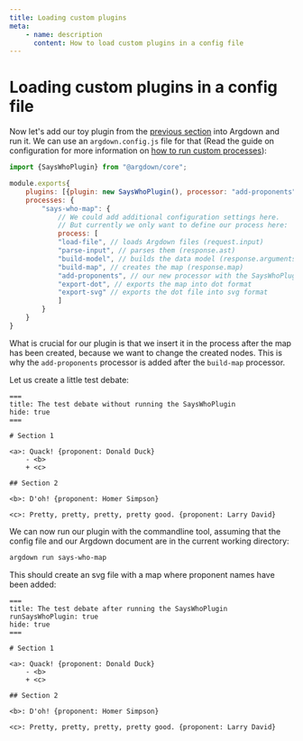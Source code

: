 ```yaml
---
title: Loading custom plugins
meta:
    - name: description
      content: How to load custom plugins in a config file
---
```


# Loading custom plugins in a config file

Now let's add our toy plugin from the [previous section](/guide/writing-custom-plugins.html) into Argdown and run it. We can use an `argdown.config.js` file for that (Read the guide on configuration for more information on [how to run custom processes](/guide/running-custom-processes)):

```Javascript
import {SaysWhoPlugin} from "@argdown/core";

module.exports{
    plugins: [{plugin: new SaysWhoPlugin(), processor: "add-proponents"}],
    processes: {
        "says-who-map": {
            // We could add additional configuration settings here.
            // But currently we only want to define our process here:
            process: [
            "load-file", // loads Argdown files (request.input)
            "parse-input", // parses them (response.ast)
            "build-model", // builds the data model (response.arguments, response.statements...)
            "build-map", // creates the map (response.map)
            "add-proponents", // our new processor with the SaysWhoPlugin
            "export-dot", // exports the map into dot format
            "export-svg" // exports the dot file into svg format
            ]
        }
    }
}
```

What is crucial for our plugin is that we insert it in the process after the map has been created, because we want to change the created nodes. This is why the `add-proponents` processor is added after the `build-map` processor.

Let us create a little test debate:

```argdown
===
title: The test debate without running the SaysWhoPlugin
hide: true
===

# Section 1

<a>: Quack! {proponent: Donald Duck}
    - <b>
    + <c>

## Section 2

<b>: D'oh! {proponent: Homer Simpson}

<c>: Pretty, pretty, pretty, pretty good. {proponent: Larry David}

```


We can now run our plugin with the commandline tool, assuming that the config file and our Argdown document are in the current working directory:

```sh
argdown run says-who-map
```

This should create an svg file with a map where proponent names have been added:

```argdown-map
===
title: The test debate after running the SaysWhoPlugin
runSaysWhoPlugin: true
hide: true
===

# Section 1

<a>: Quack! {proponent: Donald Duck}
    - <b>
    + <c>

## Section 2

<b>: D'oh! {proponent: Homer Simpson}

<c>: Pretty, pretty, pretty, pretty good. {proponent: Larry David}

```

